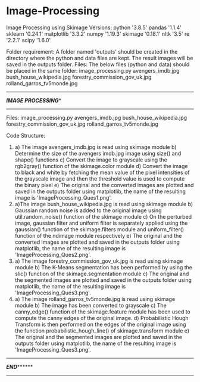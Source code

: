 # Image-Processing
Image Processing using Skimage
Versions:
python '3.8.5'
pandas '1.1.4'
sklearn '0.24.1'
matplotlib '3.3.2'
numpy '1.19.3'
skimage '0.18.1'
nltk '3.5'
re '2.2.1'
scipy '1.6.0'

Folder requirement: A folder named 'outputs' should be created in the directory where the python
		    and data files are kept. The result images will be saved in the outputs 
		    folder.
Files: The below files (python and data) should be placed in the same folder:
	image_processing.py
	avengers_imdb.jpg
	bush_house_wikipedia.jpg
	forestry_commission_gov_uk.jpg
	rolland_garros_tv5monde.jpg
  
  *******************************************************************************************************
*******************************************IMAGE PROCESSING********************************************
*******************************************************************************************************	

Files:
image_processing.py
avengers_imdb.jpg
bush_house_wikipedia.jpg
forestry_commission_gov_uk.jpg
rolland_garros_tv5monde.jpg

Code Structure:
1. a) The image avengers_imdb.jpg is read using skimage module
   b) Determine the size of the avengers imdb.jpg image using size() and shape() functions
   c) Convert the image to grayscale using the rgb2gray() function of the skimage.color module
   d) Convert the image to black and white by fetching the mean value of the pixel intensities of the
grayscale image and then the threshold value is used to compute the binary pixel
   e) The original and the converted images are plotted and saved in the outputs folder using matplotlib,
the name of the resulting image is 'ImageProcessing_Ques1.png'.
2. a)The image bush_house_wikipedia.jpg is read using skimage module
   b) Gaussian random noise is added to the original image using util.random_noise() function of the 
skimage module
   c) On the perturbed image, gaussian filter and uniform filter is separately applied using the gaussian()
function of the skimage.filters module and uniform_filter() function of the ndimage module respectively
   e) The original and the converted images are plotted and saved in the outputs folder using matplotlib,
the name of the resulting image is 'ImageProcessing_Ques2.png'.
3. a) The image forestry_commission_gov_uk.jpg is read using skimage module
   b) The K-Means segmentation has been performed by using the slic() function of the skimage.segmentation
module
   c) The original and the segmented images are plotted and saved in the outputs folder using matplotlib,
the name of the resulting image is 'ImageProcessing_Ques3.png'.
4. a) The image rolland_garros_tv5monde.jpg is read using skimage module
   b) The image has been converted to grayscale 
   c) The canny_edge() function of the skimage.feature module has been used to compute the canny edges of 
the original image. 
   d) Probabilistic Hough Transform is then performed on the edges of the original image using the function
probabilistic_hough_line() of skimage.transform module
   e) The original and the segmented images are plotted and saved in the outputs folder using matplotlib,
the name of the resulting image is 'ImageProcessing_Ques3.png'.



*******************************************************************************************************
***********************************************END*****************************************************
*******************************************************************************************************
